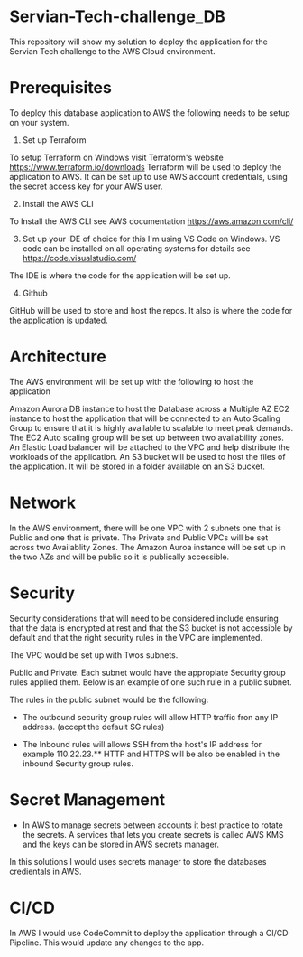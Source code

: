 # Servian-Tech-challenge_DB
This repository will show my solution to deploy the application for the Servian Tech challenge to the AWS Cloud environment.

# Prerequisites

To deploy this database application to AWS the following needs to be setup on your system.

1. Set up Terraform

To setup Terraform on Windows visit Terraform's website https://www.terraform.io/downloads
Terraform will be used to deploy the application to AWS. It can be set up to use AWS account credentials, using the secret access key for your AWS user.

2. Install the AWS CLI

To Install the AWS CLI see AWS documentation https://aws.amazon.com/cli/

3. Set up your IDE of choice for this I'm using VS Code on Windows. VS code can be installed on all operating systems for details see 
https://code.visualstudio.com/

The IDE is where the code for the application will be set up.

4. Github

GitHub will be used to store and host the repos. It also is where the code for the application is updated. 


# Architecture
The AWS environment will be set up with the following to host the application

Amazon Aurora DB instance to host the Database across a Multiple AZ 
EC2 instance to host the application that will be connected to an Auto Scaling Group to ensure that it is highly available to scalable to meet peak demands. The EC2 Auto scaling group will be set up between two availability zones. 
An Elastic Load balancer will be attached to the VPC and help distribute the workloads of the application. 
An S3 bucket will be used to host the files of the application. It will be stored in a folder available on an S3 bucket.

 
 
# Network
In the AWS environment, there will be one VPC with 2 subnets one that is Public and one that is private. The Private and Public VPCs will be set across two Availablity Zones. The Amazon Auroa instance will be set up in the two AZs and will be public so it is publically accessible. 

# Security

Security considerations that will need to be considered include ensuring that the data is encrypted at rest and that the S3 bucket is not accessible by default and that the right security rules in the VPC are implemented. 

The VPC would be set up with Twos subnets.

Public and Private.
Each subnet would have the appropiate Security group rules applied them. Below is an example of one such rule in a public subnet.

The rules in the public subnet would be the following:

- The outbound security group rules will allow HTTP traffic fron any IP address. (accept the default SG rules)

- The Inbound rules will allows SSH from the host's IP address for example 110.22.23.** HTTP and HTTPS will be also be enabled in the inbound Security group rules.

# Secret Management

- In AWS to manage secrets between accounts it best practice to rotate the secrets. A services that lets you create secrets is called AWS KMS and the keys can be stored in AWS secrets manager. 

In this solutions I would uses secrets manager to store the databases credientals in AWS. 

# CI/CD

In AWS I would use CodeCommit to deploy the application through a CI/CD Pipeline. This would update any changes to the app.



